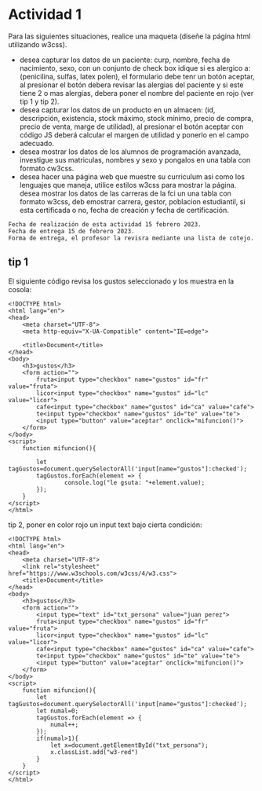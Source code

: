 # Actividad 1
Para las siguientes situaciones, realice una maqueta (diseñe la página html utilizando w3css).
* desea capturar los datos de un paciente: curp, nombre, fecha de nacimiento, sexo, con un conjunto de check box idique si es alergico a:(penicilina, sulfas, latex polen), el formulario debe tenr un botón aceptar, al presionar el botón debera revisar las alergias del paciente y si este tiene 2 o mas alergias, debera poner el nombre del paciente en rojo (ver tip 1 y tip 2).
* desea capturar los datos de un producto en un almacen: (id, descripción, existencia, stock máximo, stock mínimo, precio de compra, precio de venta, marge de utilidad),
al presionar el botón aceptar con código JS deberá calcular el margen de utilidad y ponerlo en el campo adecuado.
* desea mostrar los datos de los alumnos de programación avanzada, investigue sus matriculas, nombres y sexo y pongalos en una tabla con formato cw3css.
* desea hacer una página web que muestre su curriculum asi como los lenguajes que maneja, utilice estilos w3css para mostrar la página.
desea mostrar los datos de las carreras de la fci un una tabla con formato w3css, deb emostrar carrera, gestor, poblacion estudiantil, si esta certificada o no, fecha de creación y fecha de certificación.
```
Fecha de realización de esta actividad 15 febrero 2023.
Fecha de entrega 15 de febrero 2023.
Forma de entrega, el profesor la revisra mediante una lista de cotejo.
```

## tip 1
El siguiente código revisa los gustos seleccionado y los muestra en la cosola:
```
<!DOCTYPE html>
<html lang="en">
<head>
    <meta charset="UTF-8">
    <meta http-equiv="X-UA-Compatible" content="IE=edge">
    
    <title>Document</title>
</head>
<body>
    <h3>gustos</h3>
    <form action="">
        fruta<input type="checkbox" name="gustos" id="fr" value="fruta">
        licor<input type="checkbox" name="gustos" id="lc" value="licor">
        cafe<input type="checkbox" name="gustos" id="ca" value="cafe">
        te<input type="checkbox" name="gustos" id="te" value="te">
        <input type="button" value="aceptar" onclick="mifuncion()">
    </form>
</body>
<script>
    function mifuncion(){
        
        let tagGustos=document.querySelectorAll('input[name="gustos"]:checked');
        tagGustos.forEach(element => {
                console.log("le gsuta: "+element.value);
        });
    }
</script>
</html>
```
tip 2, poner en color rojo un input text bajo cierta condición:
```
<!DOCTYPE html>
<html lang="en">
<head>
    <meta charset="UTF-8">
    <link rel="stylesheet" href="https://www.w3schools.com/w3css/4/w3.css">
    <title>Document</title>
</head>
<body>
    <h3>gustos</h3>
    <form action="">
        <input type="text" id="txt_persona" value="juan perez">
        fruta<input type="checkbox" name="gustos" id="fr" value="fruta">
        licor<input type="checkbox" name="gustos" id="lc" value="licor">
        cafe<input type="checkbox" name="gustos" id="ca" value="cafe">
        te<input type="checkbox" name="gustos" id="te" value="te">
        <input type="button" value="aceptar" onclick="mifuncion()">
    </form>
</body>
<script>
    function mifuncion(){
        let tagGustos=document.querySelectorAll('input[name="gustos"]:checked');
        let numal=0;
        tagGustos.forEach(element => {
            numal++;
        });
        if(numal>1){
            let x=document.getElementById("txt_persona");
            x.classList.add("w3-red")
        }
    }
</script>
</html>
```

